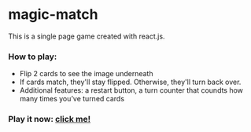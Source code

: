 # magic-match
This is a single page game created with react.js.

### How to play:
- Flip 2 cards to see the image underneath
- If cards match, they'll stay flipped. Otherwise, they'll turn back over.
- Additional features: a restart button, a turn counter that coundts how many times you’ve turned cards


### Play it now: <a href="https://kallysalt.github.io/magic-match/">click me!</a>


